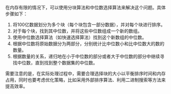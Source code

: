 在内存有限的情况下，可以使用分块算法和中位数选择算法来解决这个问题。具体步骤如下：

1. 将100亿数据划分为多个块（每个块包含一部分数据），并对每个块进行排序。
2. 对于每个块，找到其中位数，并将这些中位数组成一个新的数组。
3. 使用中位数选择算法（如快速选择算法）找到这个新数组的中位数。
4. 根据中位数将原始数据分为两部分，分别统计比中位数小和比中位数大的数的数量。
5. 根据数量的关系，递归地在小于中位数的部分或者大于中位数的部分中继续寻找中位数，直到找到整个数据集的中位数。

需要注意的是，在实际处理过程中，需要合理选择块的大小以平衡排序时间和内存占用，同时也要考虑优化策略，比如采用外部排序算法、利用二进制搜索等方法来提高效率。
